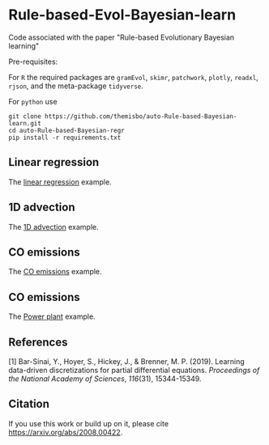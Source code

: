 # Rule-based-Evol-Bayesian-learn
Code associated with the paper "Rule-based Evolutionary Bayesian learning"

Pre-requisites:

For `R` the required packages are `gramEvol`, `skimr`, `patchwork`, `plotly`, `readxl`, `rjson`, and the meta-package `tidyverse`.

For `python` use

```shell
git clone https://github.com/themisbo/auto-Rule-based-Bayesian-learn.git
cd auto-Rule-based-Bayesian-regr
pip install -r requirements.txt
```

## Linear regression

The [linear regression](linear-regression/) example.

## 1D advection

The [1D advection](advection-1d/) example.

## CO emissions

The [CO emissions](CO-emissions/) example.

## CO emissions

The [Power plant](power_plant/) example.

## References

[1] Bar-Sinai, Y., Hoyer, S., Hickey, J., & Brenner, M. P. (2019). Learning data-driven discretizations for partial differential equations. _Proceedings of the National Academy of Sciences_, _116_(31), 15344-15349.


## Citation
If you use this work or build up on it, please cite https://arxiv.org/abs/2008.00422.
